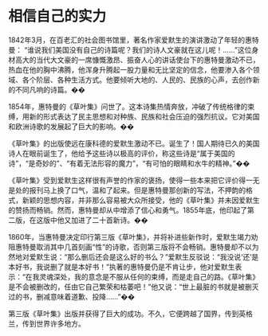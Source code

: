 # 相信自己的实力

1842年3月，在百老汇的社会图书馆里，著名作家爱默生的演讲激动了年轻的惠特曼： “谁说我们美国没有自己的诗篇呢？我们的诗人文豪就在这儿呢！……”这位身材高大的当代大文豪的一席慷慨激昂、振奋人心的讲话使台下的惠特曼激动不已，热血在他的胸中沸腾，他浑身升腾起一股力量和无比坚定的信念，他要渗入各个领域、各个阶层、各种生活方式。他要倾听大地的、人民的、民族的心声，去创作新的不同凡响的诗篇。�� 

1854年，惠特曼的《草叶集》问世了。这本诗集热情奔放，冲破了传统格律的束缚，用新的形式表达了民主思想和对种族、民族和社会压迫的强烈抗议。它对美国和欧洲诗歌的发展起了巨大的影响。�� 

《草叶集》的出版使远在康科德的爱默生激动不已。诞生了！国人期待已久的美国诗人在眼前诞生了，他给予这些诗以极高的评价，称这些诗是“属于美国的诗”，“是奇妙的”、“有着无法形容的魔力”，“有可怕的眼睛和水牛的精神。”�� 

《草叶集》受到爱默生这样很有声誉的作家的褒扬，使得一些本来把它评价得一无是处的报刊马上换了口气，温和了起来。但是惠特曼那创新的写法，不押韵的格式，新颖的思想内容，并非那么容易被大众所接受，他的《草叶集》并未因爱默生的赞扬而畅销。然而，惠特曼却从中增添了信心和勇气。1855年底，他印起了第二版，在这版中他又加进了二十首新诗。�� 

1860年，当惠特曼决定印行第三版《草叶集》，并将补进些新作时，爱默生竭力劝阻惠特曼取消其中几首刻画“性”的诗歌，否则第三版将不会畅销。惠特曼却不以为然地对爱默生说：“那么删后还会是这么好的书么？”爱默生反驳说：“我没说‘还’是本好书，我说删了就是本好书！”执著的惠特曼仍是不肯让步，他对爱默生表示：“在我灵魂深处，我的意念是不服从任何的束缚，而是走自己的路。《草叶集》是不会被删改的，任由它自己繁荣和枯萎吧！”他又说：“世上最脏的书就是被删灭过的书，删减意味着道歉、投降……”�� 

第三版《草叶集》出版并获得了巨大的成功。不久，它便跨越了国界，传到英格兰，传到世界许多地方。
 